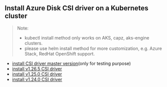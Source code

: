 ## Install Azure Disk CSI driver on a Kubernetes cluster
> Note: 
>  - kubectl install method only works on AKS, capz, aks-engine clusters.
>  - please use helm install method for more customization, e.g. Azure Stack, RedHat OpenShift support.
> 
 - [install CSI driver master version](./install-csi-driver-master.md)(only for testing purpose)
 - [install v1.26.5 CSI driver](./install-csi-driver-v1.26.5.md)
 - [install v1.25.0 CSI driver](./install-csi-driver-v1.25.0.md)
 - [install v1.24.0 CSI driver](./install-csi-driver-v1.24.0.md)
